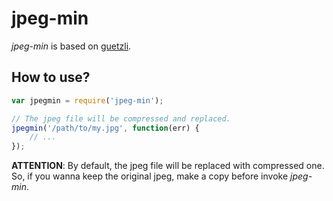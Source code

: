 #	jpeg-min

*jpeg-min* is based on [guetzli](https://github.com/google/guetzli/).

##	How to use?

```javascript
var jpegmin = require('jpeg-min');

// The jpeg file will be compressed and replaced.
jpegmin('/path/to/my.jpg', function(err) {
	// ...
});
```

__ATTENTION__: By default, the jpeg file will be replaced with compressed one. So, if you wanna keep the original jpeg, make a copy before invoke *jpeg-min*.
